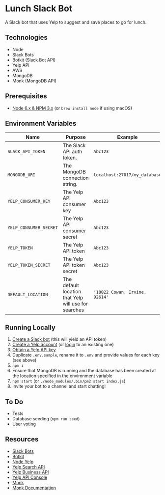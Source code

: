 # Lunch Slack Bot
A Slack bot that uses Yelp to suggest and save places to go for lunch.

## Technologies
- Node
- Slack Bots
- Botkit (Slack Bot API)
- Yelp API
- AWS
- MongoDB
- Monk (MongoDB API)

## Prerequisites
- [Node 6.x & NPM 3.x](https://nodejs.org) (or `brew install node` if using macOS)

## Environment Variables
| Name | Purpose | Example | Required |
|------|---------|---------|----------|
| `SLACK_API_TOKEN` | The Slack API auth token. | `Abc123` | Yes
| `MONGODB_URI` | The MongoDB connection string. | `localhost:27017/my_database` | Yes
| `YELP_CONSUMER_KEY` | The Yelp API consumer key | `Abc123` | Yes
| `YELP_CONSUMER_SECRET` | The Yelp API consumer secret | `Abc123` | Yes
| `YELP_TOKEN` | The Yelp API token | `Abc123` | Yes
| `YELP_TOKEN_SECRET` | The Yelp API token secret | `Abc123` | Yes
| `DEFAULT_LOCATION` | The default location that Yelp will use for searches | `'18022 Cowan, Irvine, 92614'` | Yes

## Running Locally
1. [Create a Slack bot](https://api.slack.com/bot-users) (this will yield an API token)
1. [Create a Yelp account](https://www.yelp.com/signup) (or [login](https://www.yelp.com/login) to an existing one)
1. [Obtain a Yelp API key](https://www.yelp.com/developers/manage_api_keys)
1. Duplicate `.env.sample`, rename it to `.env` and provide values for each key (see above)
1. `npm i`
1. Ensure that MongoDB is running and the database has been created at the location specified in the environment variable
1. `npm start` (or `./node_modules/.bin/pm2 start index.js`)
1. Invite your bot to a channel and start chatting!

## To Do
- Tests
- Database seeding (`npm run seed`)
- User voting

## Resources
- [Slack Bots](https://api.slack.com/bot-users)
- [Botkit](https://github.com/howdyai/botkit)
- [Node Yelp](https://github.com/olalonde/node-yelp)
- [Yelp Search API](https://www.yelp.com/developers/documentation/v2/search_api)
- [Yelp Business API](https://www.yelp.com/developers/documentation/v2/business)
- [Yelp API Console](https://www.yelp.com/developers/api_console)
- [Monk](https://github.com/Automattic/monk/)
- [Monk Documentation](https://automattic.github.io/monk/index.html)
